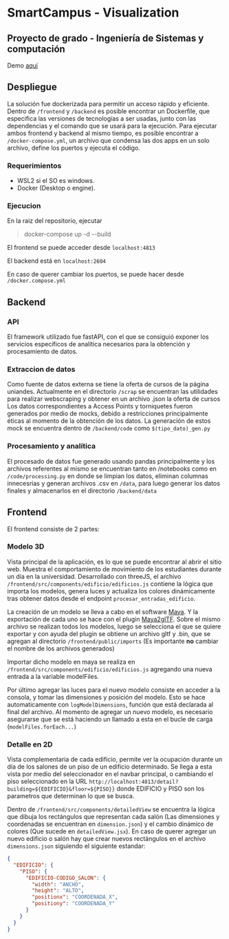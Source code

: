 # SmartCampus - Visualization

## Proyecto de grado - Ingeniería de Sistemas y computación

Demo [aquí](https://smartcampus.notadev.lat/)

## Despliegue
La solución fue dockerizada para permitir un acceso rápido y eficiente. Dentro de `/frontend` y `/backend` es posible encontrar un Dockerfile, que especifica las versiones de tecnologías a ser usadas, junto con las dependencias y el comando que se usará para la ejecución. Para ejecutar ambos frontend y backend al mismo tiempo, es posible encontrar a `/docker-compose.yml`, un archivo que condensa las dos apps en un solo archivo, define los puertos y ejecuta el código.


### Requerimientos
* WSL2 si el SO es windows.
* Docker (Desktop o engine).

### Ejecucion
En la raiz del repositorio, ejecutar
> docker-compose up -d --build

El frontend se puede acceder desde `localhost:4813`

El backend está en `localhost:2604`

En caso de querer cambiar los puertos, se puede hacer desde `/docker.compose.yml`

## Backend
### API
El framework utilizado fue fastAPI, con el que se consiguió exponer los servicios específicos de analítica necesarios para la obtención y procesamiento de datos.
### Extraccion de datos
Como fuente de datos externa se tiene la oferta de cursos de la página uniandes. Actualmente en el directorio `/scrap` se encuentran las utilidades para realizar webscraping y obtener en un archivo .json la oferta de cursos
Los datos correspondientes a Access Points y torniquetes fueron generados por medio de mocks, debido a restricciones principalmente éticas al momento de la obtención de los datos. La generación de estos mock se encuentra dentro de `/backend/code`
como `$(tipo_dato)_gen.py`
### Procesamiento y analítica
El procesado de datos fue generado usando pandas principalmente y los archivos referentes al mismo se encuentran tanto en /notebooks como en `/code/processing.py` en donde se limpian los datos, eliminan columnas innecesrias y generan archivos .csv en `/data`,
para luego generar los datos finales y almacenarlos en el directorio `/backend/data`

## Frontend
El frontend consiste de 2 partes: 
### Modelo 3D

Vista principal de la aplicación, es lo que se puede encontrar al abrir el sitio web. Muestra el comportamiento de movimiento de los estudiantes durante un día en la universidad. Desarrollado con threeJS, el archivo `/frontend/src/components/edificio/edificios.js` contiene la lógica que importa los modelos, genera luces y actualiza los colores dinámicamente tras obtener datos desde el endpoint `procesar_entradas_edificio`.

La creación de un modelo se lleva a cabo en el software [Maya](https://www.autodesk.com/latam/products/maya/overview). Y la exportación de cada uno se hace con el plugin [Maya2glTF](https://github.com/iimachines/Maya2glTF). Sobre el mismo archivo se realizan todos los modelos, luego se selecciona el que se quiere exportar y con ayuda del plugin se obtiene un archivo gltf y .bin, que se agregan al directorio `/frontend/public/imports` (Es importante **no** cambiar el nombre de los archivos generados)

Importar dicho modelo en maya se realiza en `/frontend/src/components/edificio/edificios.js` agregando una nueva entrada a la variable modelFiles. 

Por último agregar las luces para el nuevo modelo consiste en acceder a la consola, y tomar las dimensiones y posición del modelo. Esto se hace automaticamente con `logModelDimensions`, función que está declarada al final del archivo. Al momento de agregar un nuevo modelo, es necesario asegurarse que se está haciendo un llamado a esta en el bucle de carga (`modelFiles.forEach...`) 

### Detalle en 2D
Vista complementaria de cada edificio, permite ver la ocupación durante un día de los salones de un piso de un edificio determinado. Se llega a esta vista por medio del seleccionador en el navbar principal, o cambiando el piso seleccionado en la URL `http://localhost:4813/detail?building=${EDIFICIO}&floor=${PISO}}` donde EDIFICIO y PISO son los parametros que determinan lo que se busca. 

Dentro de `/frontend/src/components/detailedView` se encuentra la lógica que dibuja los rectángulos que representan cada salón (Las dimensiones y coordenadas se encuentran en `dimension.json`) y el cambio dinámico de colores (Que sucede en `detailedView.jsx`). En caso de querer agregar un nuevo edificio o salón hay que crear nuevos rectángulos en el archivo `dimensions.json` siguiendo el siguiente estandar: 

```json
{
  "EDIFICIO": {
    "PISO": {
      "EDIFICIO-CODIGO_SALON": {
        "width": "ANCHO",
        "height": "ALTO",
        "positionx": "COORDENADA_X",
        "positiony": "COORDENADA_Y"
      }
    }
  }
}
```
